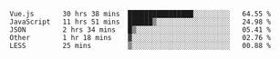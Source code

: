 
<!--
**xy406043/xy406043** is a ✨ _special_ ✨ repository because its `README.md` (this file) appears on your GitHub profile.

Here are some ideas to get you started:

- 🔭 I’m currently working on ...
- 🌱 I’m currently learning ...
- 👯 I’m looking to collaborate on ...
- 🤔 I’m looking for help with ...
- 💬 Ask me about ...
- 📫 How to reach me: ...
- 😄 Pronouns: ...
- ⚡ Fun fact: ...
-->

<!--START_SECTION:waka-->
```text
Vue.js       30 hrs 38 mins  ████████████████░░░░░░░░░   64.55 % 
JavaScript   11 hrs 51 mins  ██████▒░░░░░░░░░░░░░░░░░░   24.98 % 
JSON         2 hrs 34 mins   █▒░░░░░░░░░░░░░░░░░░░░░░░   05.41 % 
Other        1 hr 18 mins    ▓░░░░░░░░░░░░░░░░░░░░░░░░   02.76 % 
LESS         25 mins         ▒░░░░░░░░░░░░░░░░░░░░░░░░   00.88 % 
```
<!--END_SECTION:waka-->
